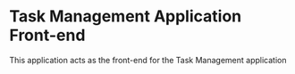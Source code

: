 # Task Management Application Front-end

This application acts as the front-end for the Task Management application
